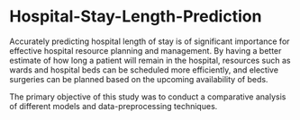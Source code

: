 # Hospital-Stay-Length-Prediction

Accurately predicting hospital length of stay is of significant importance for effective hospital resource planning and management. By having a better estimate of how long a patient will remain in the hospital, resources such as wards and hospital beds can be scheduled more efficiently, and elective surgeries can be planned based on the upcoming availability of beds.

The primary objective of this study was to conduct a comparative analysis of different models and data-preprocessing techniques.
